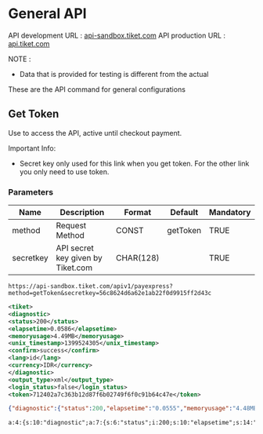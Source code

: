 # General API

API development URL : [api-sandbox.tiket.com](http://api-sandbox.tiket.com)
API production URL : [api.tiket.com](https://api.tiket.com)

NOTE :
* Data that is provided for testing is different from the actual

These are the API command for general configurations

## Get Token

Use to access the API, active until checkout payment.

Important Info:
* Secret key only used for this link when you get token. For the other link you only need to use token.

### Parameters

Name | Description | Format    | Default   | Mandatory
--------- | ------- | ----------- | ----------- | -----------
method | Request Method | CONST | getToken | TRUE
secretkey | API secret key given by Tiket.com | CHAR(128) |  | TRUE

```http
https://api-sandbox.tiket.com/apiv1/payexpress?method=getToken&secretkey=56c8624d6a62e1ab22f0d9915ff2d43c
```

```xml
<tiket>
<diagnostic>
<status>200</status>
<elapsetime>0.0586</elapsetime>
<memoryusage>4.49MB</memoryusage>
<unix_timestamp>1399524305</unix_timestamp>
<confirm>success</confirm>
<lang>id</lang>
<currency>IDR</currency>
</diagnostic>
<output_type>xml</output_type>
<login_status>false</login_status>
<token>712402a7c363b12d87f6b02749f6f0c91b64c47e</token>
```

```json
{"diagnostic":{"status":200,"elapsetime":"0.0555","memoryusage":"4.48MB","unix_timestamp":1399524662,"confirm":"success","lang":"id","currency":"IDR"},"output_type":"json","login_status":"false","token":"712402a7c363b12d87f6b02749f6f0c91b64c47e"}
```

```html
a:4:{s:10:"diagnostic";a:7:{s:6:"status";i:200;s:10:"elapsetime";s:14:"0.1005";s:11:"memoryusage";s:14:"4.48MB";s:14:"unix_timestamp";i:1399524810;s:7:"confirm";s:7:"success";s:4:"lang";s:2:"id";s:8:"currency";s:3:"IDR";}s:11:"output_type";s:9:"serialize";s:12:"login_status";s:5:"false";s:5:"token";s:40:"712402a7c363b12d87f6b02749f6f0c91b64c47e";}
```


